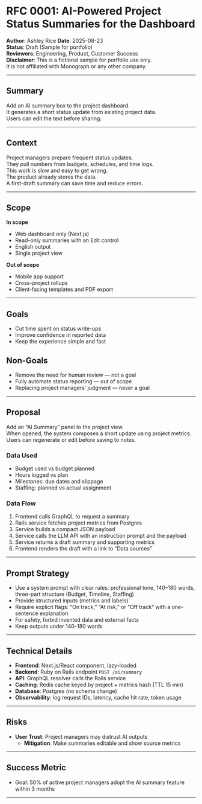 # RFC 0001: AI-Powered Project Status Summaries for the Dashboard

**Author**: Ashley Rice 
**Date**: 2025-08-23  
**Status**: Draft (Sample for portfolio)  
**Reviewers**: Engineering, Product, Customer Success  
**Disclaimer**: This is a fictional sample for portfolio use only.  
It is not affiliated with Monograph or any other company.  

---

## Summary
Add an AI summary box to the project dashboard.  
It generates a short status update from existing project data.  
Users can edit the text before sharing.

---

## Context
Project managers prepare frequent status updates.  
They pull numbers from budgets, schedules, and time logs.  
This work is slow and easy to get wrong.  
The product already stores the data.  
A first-draft summary can save time and reduce errors.

---

## Scope
**In scope**  
- Web dashboard only (Next.js)  
- Read-only summaries with an Edit control  
- English output  
- Single project view  

**Out of scope**  
- Mobile app support  
- Cross-project rollups  
- Client-facing templates and PDF export  

---

## Goals
- Cut time spent on status write-ups  
- Improve confidence in reported data  
- Keep the experience simple and fast  

## Non-Goals
- Remove the need for human review — not a goal  
- Fully automate status reporting — out of scope  
- Replacing project managers’ judgment — never a goal  

---

## Proposal
Add an “AI Summary” panel to the project view.  
When opened, the system composes a short update using project metrics.  
Users can regenerate or edit before saving to notes.  

### Data Used
- Budget used vs budget planned  
- Hours logged vs plan  
- Milestones: due dates and slippage  
- Staffing: planned vs actual assignment  

### Data Flow
1. Frontend calls GraphQL to request a summary  
2. Rails service fetches project metrics from Postgres  
3. Service builds a compact JSON payload  
4. Service calls the LLM API with an instruction prompt and the payload  
5. Service returns a draft summary and supporting metrics  
6. Frontend renders the draft with a link to “Data sources”  

---

## Prompt Strategy
- Use a system prompt with clear rules: professional tone, 140–180 words, three-part structure (Budget, Timeline, Staffing)  
- Provide structured inputs (metrics and labels)  
- Require explicit flags: “On track,” “At risk,” or “Off track” with a one-sentence explanation  
- For safety, forbid invented data and external facts  
- Keep outputs under 140–180 words  

---

## Technical Details
- **Frontend**: Next.js/React component, lazy-loaded  
- **Backend**: Ruby on Rails endpoint `POST /ai/summary`  
- **API**: GraphQL resolver calls the Rails service  
- **Caching**: Redis cache keyed by project + metrics hash (TTL 15 min)  
- **Database**: Postgres (no schema change)  
- **Observability**: log request IDs, latency, cache hit rate, token usage  

---

## Risks
- **User Trust**: Project managers may distrust AI outputs  
  - **Mitigation**: Make summaries editable and show source metrics  

---

## Success Metric
- Goal: 50% of active project managers adopt the AI summary feature within 3 months  

---
